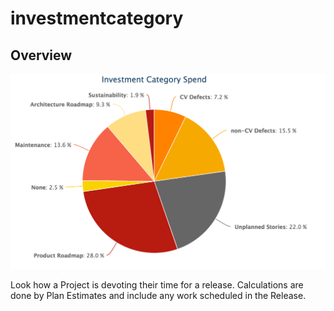investmentcategory
=========================

## Overview

![Title](assets/sample_screenshot.png)

Look how a Project is devoting their time for a release. Calculations are done by Plan Estimates and include any work scheduled in the Release.